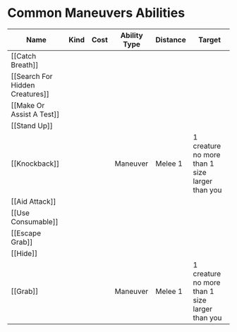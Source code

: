 # Common Maneuvers Abilities

| Name                            | Kind | Cost | Ability Type | Distance | Target                                         |
| ------------------------------- | ---- | ---- | ------------ | -------- | ---------------------------------------------- |
| [[Catch Breath]]                |      |      |              |          |                                                |
| [[Search For Hidden Creatures]] |      |      |              |          |                                                |
| [[Make Or Assist A Test]]       |      |      |              |          |                                                |
| [[Stand Up]]                    |      |      |              |          |                                                |
| [[Knockback]]                   |      |      | Maneuver     | Melee 1  | 1 creature no more than 1 size larger than you |
| [[Aid Attack]]                  |      |      |              |          |                                                |
| [[Use Consumable]]              |      |      |              |          |                                                |
| [[Escape Grab]]                 |      |      |              |          |                                                |
| [[Hide]]                        |      |      |              |          |                                                |
| [[Grab]]                        |      |      | Maneuver     | Melee 1  | 1 creature no more than 1 size larger than you |
